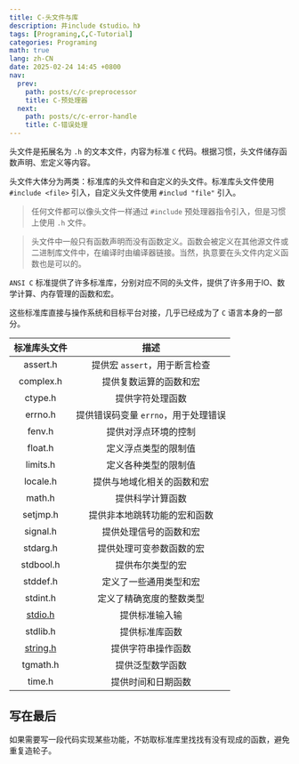 ```yaml
---
title: C-头文件与库
description: 井include 《studio。h》
tags: [Programing,C,C-Tutorial]
categories: Programing
math: true
lang: zh-CN
date: 2025-02-24 14:45 +0800
nav:
  prev:
    path: posts/c/c-preprocessor
    title: C-预处理器
  next:
    path: posts/c/c-error-handle
    title: C-错误处理
---
```


头文件是拓展名为 `.h` 的文本文件，内容为标准 `C` 代码。根据习惯，头文件储存函数声明、宏定义等内容。

头文件大体分为两类：标准库的头文件和自定义的头文件。标准库头文件使用 `#include <file>` 引入，自定义头文件使用 `#includ "file"` 引入。

> 任何文件都可以像头文件一样通过 `#include` 预处理器指令引入，但是习惯上使用 `.h` 文件。

> 头文件中一般只有函数声明而没有函数定义。函数会被定义在其他源文件或二进制库文件中，在编译时由编译器链接。当然，执意要在头文件内定义函数也是可以的。

`ANSI C` 标准提供了许多标准库，分别对应不同的头文件，提供了许多用于IO、数学计算、内存管理的函数和宏。

这些标准库直接与操作系统和目标平台对接，几乎已经成为了 `C` 语言本身的一部分。

|标准库头文件|描述|
|:-:|:-:|
|assert.h|提供宏 `assert`，用于断言检查|
|complex.h|提供复数运算的函数和宏|
|ctype.h|提供字符处理函数|
|errno.h|提供错误码变量 `errno`，用于处理错误|
|fenv.h|提供对浮点环境的控制|
|float.h|定义浮点类型的限制值|
|limits.h|定义各种类型的限制值|
|locale.h|提供与地域化相关的函数和宏|
|math.h|提供科学计算函数|
|setjmp.h|提供非本地跳转功能的宏和函数|
|signal.h|提供处理信号的函数和宏|
|stdarg.h|提供处理可变参数函数的宏|
|stdbool.h|提供布尔类型的宏|
|stddef.h|定义了一些通用类型和宏|
|stdint.h|定义了精确宽度的整数类型|
|[stdio.h](../std-lib/stdio.h)|提供标准输入输|
|stdlib.h|提供标准库函数|
|[string.h](../std-lib/string.h)|提供字符串操作函数|
|tgmath.h|提供泛型数学函数|
|time.h|提供时间和日期函数|

## 写在最后

如果需要写一段代码实现某些功能，不妨取标准库里找找有没有现成的函数，避免重复造轮子。
